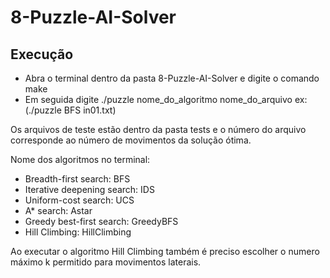 # 8-Puzzle-AI-Solver

## Execução

* Abra o terminal dentro da pasta 8-Puzzle-AI-Solver e digite o comando make
* Em seguida digite ./puzzle nome_do_algoritmo nome_do_arquivo ex: (./puzzle BFS in01.txt)

Os arquivos de teste estão dentro da pasta tests e o número do arquivo corresponde ao número de movimentos da solução ótima.

Nome dos algoritmos no terminal:
* Breadth-first search: BFS
* Iterative deepening  search: IDS
* Uniform-cost search: UCS
* A* search: Astar
* Greedy best-first search: GreedyBFS
* Hill Climbing: HillClimbing

Ao executar o algoritmo Hill Climbing também é preciso escolher o numero máximo k permitido para movimentos laterais.
